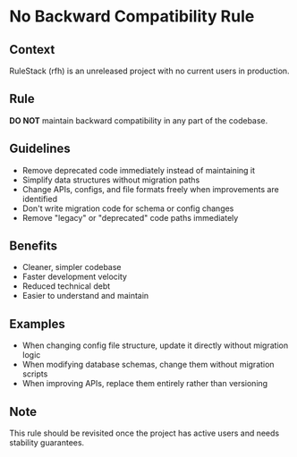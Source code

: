 # No Backward Compatibility Rule

## Context
RuleStack (rfh) is an unreleased project with no current users in production.

## Rule
**DO NOT** maintain backward compatibility in any part of the codebase.

## Guidelines
- Remove deprecated code immediately instead of maintaining it
- Simplify data structures without migration paths
- Change APIs, configs, and file formats freely when improvements are identified
- Don't write migration code for schema or config changes
- Remove "legacy" or "deprecated" code paths immediately

## Benefits
- Cleaner, simpler codebase
- Faster development velocity
- Reduced technical debt
- Easier to understand and maintain

## Examples
- When changing config file structure, update it directly without migration logic
- When modifying database schemas, change them without migration scripts
- When improving APIs, replace them entirely rather than versioning

## Note
This rule should be revisited once the project has active users and needs stability guarantees.